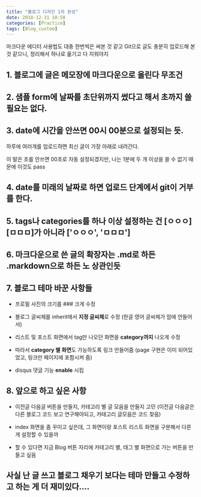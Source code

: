 ```yaml
---
title: "블로그 디자인 1차 완성"
date: 2018-12-31 18:58
categories: [Practice]
tags: [Blog_custom]
---
```


마크다운 에디터 사용법도 대충 한번씩은 써본 것 같고 Git으로 글도
 충분히 업로드해 본 것 같으니, 정리해서 하나로 옮기고 다 지워야지

## 1. 블로그에 글은 메모장에 마크다운으로 올린다 **무조건**


## 2. 샘플 form에 날짜를 초단위까지 썼다고 해서 초까지 쓸 필요는 없다.


## 3. date에 시간을 안쓰면 00시 00분으로 설정되는 듯.
하루에 여러개를 업로드하면 최신 글이 가장 아래로 내려간다.

이 말은 초를 안쓰면 00초로 자동 설정되겠지만, 나는 1분에 두 개 이상을 쓸 수 없기 때문에 이것도 pass


## 4. date를 미래의 날짜로 하면 업로드 단계에서 git이 거부를 한다.


## 5. tags나 categories를 하나 이상 설정하는 건 [ㅇㅇㅇ][ㅁㅁㅁ]가 아니라 ['ㅇㅇㅇ', 'ㅁㅁㅁ']


## 6. 마크다운으로 쓴 글의 확장자는 .md로 하든 .markdown으로 하든 노 상관인듯


## 7. 블로그 테마 바꾼 사항들

- 프로필 사진의 크기를 ### 크게 수정

- 블로그 글씨체를 inherit에서 **지정 글씨체**로 수정 (한글 영어 글씨체가 맘에 안들어서)

- 리스트 및 포스트 화면에서 tag만 나오던 화면을 **category까지** 나오게 수정

- 따라서 **category 별 화면**도 가능하도록 링크 만들어줌 
(page 구현은 이미 되어있었고, 링크만 페이지에 포함시켜 줌)

- disqus 댓글 기능 **enable** 시킴


## 8. 앞으로 하고 싶은 사항

- 이전글 다음글 버튼을 만들지, 카테고리 별 글 모음을 만들지 고민
(이전글 다음글은 다른 블로그 코드 보고 연구해야되고, 카테고리 글모음은 코드 찾음)

- index 화면을 좀 꾸미고 싶은데, 그 화면이랑 포스트 리스트 화면을 구분해서 다른게 설정할 수 있을까

- 할 수 있다면 지금 Blog 버튼 자리에 카테고리 별, 태그 별 화면으로 가는 버튼을 만들고 싶음



## 사실 난 글 쓰고 블로그 채우기 보다는 테마 만들고 수정하고 하는 게 더 재미있다....
